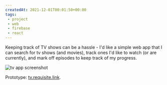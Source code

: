 ```yaml
---
createdAt: 2021-12-01T00:01:50+00:00
tags: 
 - project
 - web
 - firebase
 - react
---
```

Keeping track of TV shows can be a hassle - I'd like a simple web app that I can search for tv shows (and movies), track ones I'd like to watch (or are currently), and mark off episodes to keep track of my progress.

![tv app screenshot](tv-app.png)

Prototype: [tv.requisite.link](http://tv.requisite.link).